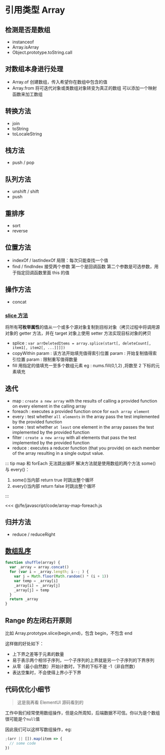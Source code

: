 # 引用类型 Array

## 检测是否是数组

- instanceof
- Array.isArray
- Object.prototype.toString.call

## 对数组本身进行处理

- Array.of
  创建数组，传入希望你在数组中包含的值
- Array.from 将可迭代对象或类数组对象转变为真正的数组
  可以添加一个映射函数来加工数组

## 转换方法

- join
- toString
- toLocaleString

## 栈方法

- push / pop

## 队列方法

- unshift / shift
- push

## 重排序

- sort
- reverse

## 位置方法

- indexOf / lastIndexOf
  局限：每次只能查找一个值
- find / findIndex
  接受两个参数
  第一个是回调函数
  第二个参数是可选参数，用于指定回调函数里面 this 的值

## 操作方法

- concat

### [slice 方法](https://developer.mozilla.org/en-US/docs/Web/JavaScript/Reference/Global_Objects/Array/slice)

将所有**可枚举属性**的值从一个或多个源对象复制到目标对象（拷贝过程中将调用源对象的 getter 方法，并在 target 对象上使用 setter 方法实现目标对象的拷贝

- splice : `var arrDeletedItems = array.splice(start[, deleteCount[, item1[, item2[, ...]]]])`
- copyWithin
  param : 该方法开始填充值得索引位置
  param : 开始复制值得索引位置
  param : 限制重写值得数量
- fill
  用指定的值填充一至多个数组元素
  eg : nums.fill(0,1,2) ,将数至 2 下标的元素填充

## 迭代

- map : `create a new array` with the results of calling a provided function on every element in the calling array
- foreach : executes a provided function once for `each array element`
- every : test whether `all elements` in the array pass the test implemented by the provided function
- some : test whether `at least` one element in the array passes the test implemented by the provided function
- filter : `create a new array` with all elements that pass the test implemented by the provided function
- reduce : executes a reducer function (that you provide) on each member of the array resulting in a single output value.

::: tip map 和 forEach 无法跳出循环
解决方法就是使用数组的两个方法 some()与 every()：

1. some()当内部 return true 时跳出整个循环
2. every()当内部 return false 时跳出整个循环

:::

<<< @/fe/javascript/code/array-map-foreach.js

## 归并方法

- reduce / reduceRight

## [数组乱序](https://github.com/lessfish/underscore-analysis/issues/15)

```js
function shuffle(array) {
  var _array = array.concat()
  for (var i = _array.length; i--; ) {
    var j = Math.floor(Math.random() * (i + 1))
    var temp = _array[i]
    _array[i] = _array[j]
    _array[j] = temp
  }
  return _array
}
```

## Range 的左闭右开原则

比如 Array.prototype.slice(begin,end)，包含 begin，不包含 end

这样做的好处如下：

- 上下界之差等于元素的数量
- 易于表示两个相邻子序列，一个子序列的上界就是另一个子序列的下界序列
- 从零（最小自然数）开始计数时，下界的下标不是 -1（非自然数）
- 表达空集时，不会使得上界小于下界

## 代码优化小细节

> 这是我再看 ElementUI 源码看到的

工作中我们经常使用数组操作，但是众所周知，后端数据不可信。你以为是个数组很可能是个`null`值

因此我们可以这样写数组操作，eg:

```js
;(arr || []).map(item => {
  // some code
})
```

